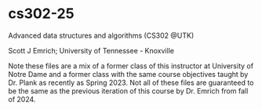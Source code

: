 # cs302-25
Advanced data structures and algorithms (CS302 @UTK)

Scott J Emrich; University of Tennessee - Knoxville

Note these files are a mix of a former class of this instructor at University of Notre Dame and a former class with the same course objectives taught by Dr. Plank as recently as Spring 2023. Not all of these files are guaranteed to be the same as the previous iteration of this course by Dr. Emrich from fall of 2024.
